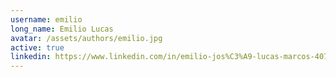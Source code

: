 ```yaml
---
username: emilio
long_name: Emilio Lucas
avatar: /assets/authors/emilio.jpg
active: true
linkedin: https://www.linkedin.com/in/emilio-jos%C3%A9-lucas-marcos-407a96177/
---
```

